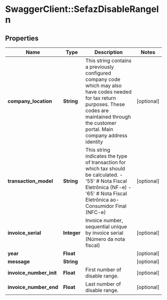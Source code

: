 # SwaggerClient::SefazDisableRangeIn

## Properties
Name | Type | Description | Notes
------------ | ------------- | ------------- | -------------
**company_location** | **String** | This string contains a previously configured company code which may also have codes needed for tax return purposes. These codes are maintained through the customer portal. Main company address identity | [optional] 
**transaction_model** | **String** | This string indicates the type of transaction for which tax should be calculated. - &#39;55&#39; # Nota Fiscal Eletrônica (NF-e) - &#39;65&#39; # Nota Fiscal Eletrônica ao-Consumidor Final (NFC-e)  | [optional] 
**invoice_serial** | **Integer** | Invoice number, sequential unique by invoice serial (Número da nota fiscal)  | [optional] 
**year** | **Float** |  | [optional] 
**message** | **String** |  | [optional] 
**invoice_number_init** | **Float** | First number of disable range. | [optional] 
**invoice_number_end** | **Float** | Last number of disable range. | [optional] 


